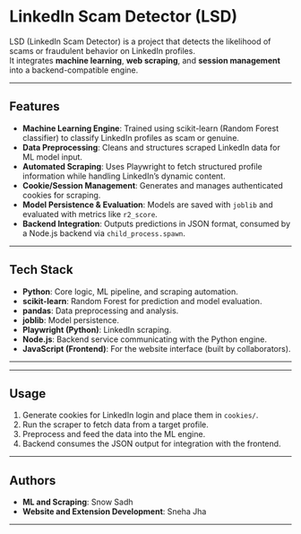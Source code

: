 # LinkedIn Scam Detector (LSD)

LSD (LinkedIn Scam Detector) is a project that detects the likelihood of scams or fraudulent behavior on LinkedIn profiles.  
It integrates **machine learning**, **web scraping**, and **session management** into a backend-compatible engine.

---

## Features
- **Machine Learning Engine**: Trained using scikit-learn (Random Forest classifier) to classify LinkedIn profiles as scam or genuine.  
- **Data Preprocessing**: Cleans and structures scraped LinkedIn data for ML model input.  
- **Automated Scraping**: Uses Playwright to fetch structured profile information while handling LinkedIn’s dynamic content.  
- **Cookie/Session Management**: Generates and manages authenticated cookies for scraping.  
- **Model Persistence & Evaluation**: Models are saved with `joblib` and evaluated with metrics like `r2_score`.  
- **Backend Integration**: Outputs predictions in JSON format, consumed by a Node.js backend via `child_process.spawn`.  

---

## Tech Stack
- **Python**: Core logic, ML pipeline, and scraping automation.  
- **scikit-learn**: Random Forest for prediction and model evaluation.  
- **pandas**: Data preprocessing and analysis.  
- **joblib**: Model persistence.  
- **Playwright (Python)**: LinkedIn scraping.  
- **Node.js**: Backend service communicating with the Python engine.  
- **JavaScript (Frontend)**: For the website interface (built by collaborators).  

---

---

## Usage
1. Generate cookies for LinkedIn login and place them in `cookies/`.  
2. Run the scraper to fetch data from a target profile.  
3. Preprocess and feed the data into the ML engine.  
4. Backend consumes the JSON output for integration with the frontend.  

---

## Authors
- **ML and Scraping**: Snow Sadh 
- **Website and Extension Development**: Sneha Jha 

---
